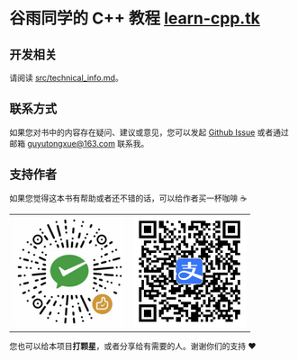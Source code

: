 # 谷雨同学的 C++ 教程 [learn-cpp.tk](https://learn-cpp.tk/)

## 开发相关

请阅读 [src/technical_info.md](./src/technical_info.md)。

## 联系方式

如果您对书中的内容存在疑问、建议或意见，您可以发起 [Github Issue](https://github.com/Guyutongxue/MyCppTutorial/issues) 或者通过邮箱 [guyutongxue@163.com](mailto:guyutongxue@163.com) 联系我。

## 支持作者

如果您觉得这本书有帮助或者还不错的话，可以给作者买一杯咖啡 :coffee:

<table>
<tr>
<td><img src="src/.vuepress/public/assets/wechat.jpg" width="200"></td>
<td><img src="src/.vuepress/public/assets/alipay.jpg" width="200"></td>
</tr>
</table>

您也可以给本项目**打颗星**，或者分享给有需要的人。谢谢你们的支持 :heart:
